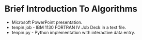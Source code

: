 # Brief Introduction To Algorithms
* Microsoft PowerPoint presentation.
* tenpin.job - IBM 1130 FORTRAN IV Job Deck in a text file.
* tenpin.py  - Python implementation with interactive data entry.

